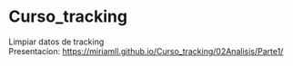 # Curso_tracking  
Limpiar datos de tracking  
Presentacion: https://miriamll.github.io/Curso_tracking/02Analisis/Parte1/
